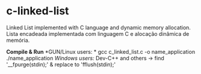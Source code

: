 # c-linked-list
Linked List implemented with C language and dynamic memory allocation. Lista encadeada implementada com linguagem C e alocação dinâmica de memória.

**Compile & Run**
	*GUN/Linux users: *
		gcc c_linked_list.c -o name_application
		./name_application
	*Windows users:*
		Dev-C++ and others -> find '__fpurge(stdin);' & replace to 'fflush(stdin);'
